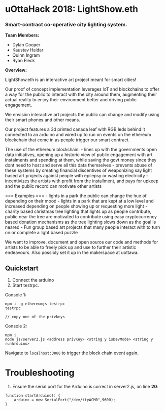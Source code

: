 # uOttaHack 2018: LightShow.eth
### Smart-contract co-operative city lighting system.

**Team Members:**
- Dylan Cooper
- Kaustav Haldar
- Quinn Ingram
- Ryan Fleck

**Overview:**

LightShow.eth is an interactive art project meant for smart cities!

Our proof of concept implementation leverages IoT and blockchains to offer a way for the public to interact with the city around them, augmenting their actual reality to enjoy their environment better and driving public engagement.

We envision interactive art projects the public can change and modify using their smart phones and other means.

Our project features a 3d printed canada leaf with RGB leds behind it connected to an arduino and wired up to run on events on the ethereum blockchain that come in as people trigger our smart contract.

The use of the ethereum blockchain: - lines up with the governments open data initiatives, opening up a historic view of public engagement with art instalments and spending at them, while saving the govt money since they dont need to host and serve all this data themselves - prevents abuse of these systems by creating financial discentives of weaponizing say light based art projects against people with epilepsy or wasting electricity - incentivizes the artists with profit from the installment, and pays for upkeep and the public record can motivate other artists

=== Examples === - lights in a park the public can change the hue of depending on their mood - lights in a park that are kept at a low level and increased depending on people showing up or requesting more light - charity based christmas tree lighting that lights up as people contribute, public near the tree are motivated to contribute using easy cryptocurrency based donation mechanisms as the tree lighting slows down as the goal is neared - Fun group based art projects that many people interact with to turn on or complete a light based puzzle

We want to improve, document and open source our code and methods for artists to be able to freely pick up and use to further their artistic endeavours. Also possibly set it up in the makerspace at uottawa.

## Quickstart

1. Connect the arduino 
2. Start testrpc.  

Console 1:
```
npm i -g ethereumjs-testrpc
testrpc

// copy one of the privkeys

```
Console 2:
```
npm i
node js/server2.js <address privKey> <string y isDevMode> <string y runArduino>

```

Navigate to `localhost:3000` to trigger the block chain event again. 

# Troubleshooting

1. Ensure the serial port for the Arduino is correct in server2.js, on line **20**:
```
function startArduino() {
	arduino = new SerialPort("/dev/ttyACM0",9600);
}
```
